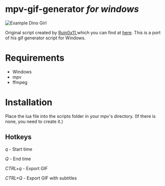# mpv-gif-generator *for windows*

![Example Dino Girl](https://i.imgur.com/ba9VpDe.gif)

Original script created by [Ruin0x11](https://github.com/Ruin0x11),which you can find at [here](https://gist.github.com/Ruin0x11/8fae0a9341b41015935f76f913b28d2a).
This is a port of his gif generator script for Windows.

# Requirements 
- Windows
 - mpv
 - ffmpeg
 
# Installation
Place the lua file into the scripts folder in your mpv's directory. (If there is none, you need to create it.)

## Hotkeys

*q* - Start time

*Q* - End time

*CTRL+q* - Export GIF

*CTRL+Q* - Export GIF with subtitles
